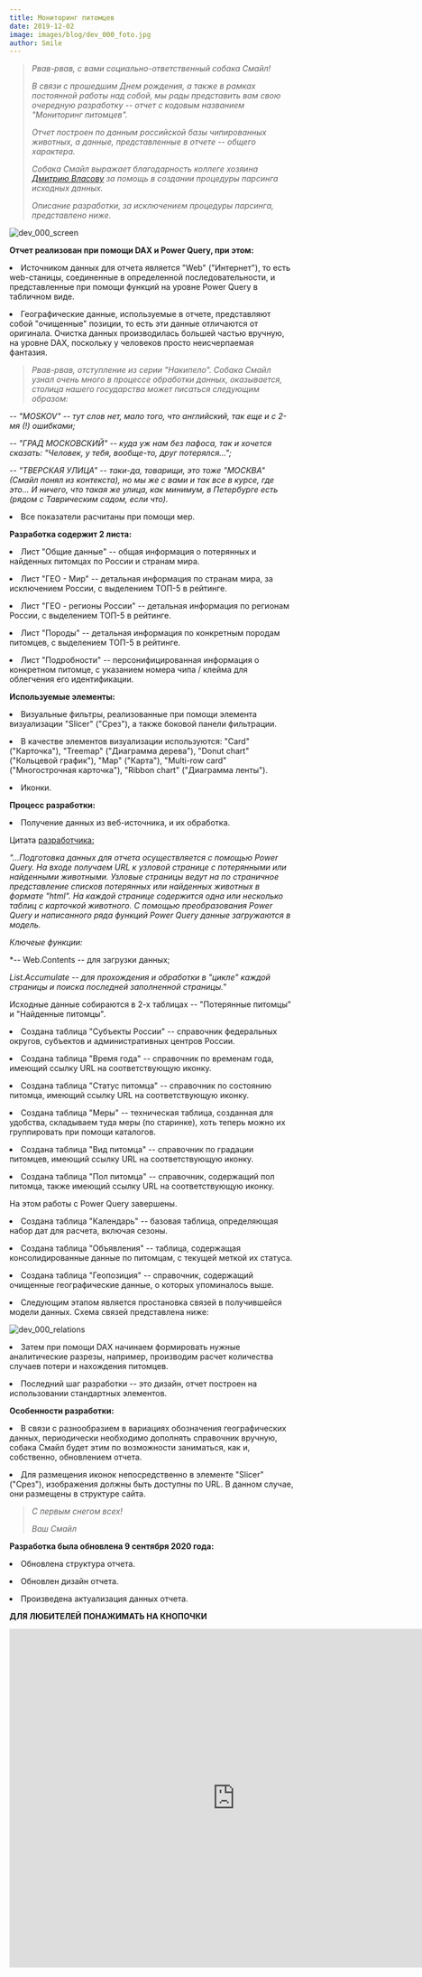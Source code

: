```yaml
---
title: Мониторинг питомцев
date: 2019-12-02
image: images/blog/dev_000_foto.jpg
author: Smile
---
```


> *Рвав-рвав, с вами социально-ответственный собака Смайл!*
>
> *В связи с прошедшим Днем рождения, а также в рамках постоянной работы над собой, мы рады представить вам свою очередную разработку -- отчет c кодовым названием "Мониторинг питомцев".*
>
> *Отчет построен по данным российской базы чипированных животных, а данные, представленные в отчете -- общего характера.*
>
> *Собака Смайл выражает благодарность коллеге хозяина [Дмитрию Власову](https://dmitriyvlasov.ru) за помощь в создании процедуры парсинга исходных данных.*
>
> *Описание разработки, за исключением процедуры парсинга, представлено ниже.* 

![dev_000_screen](https://kkadikin.ru/images/blog/dev_000_screen.jpg)


**Отчет реализован при помощи DAX и Power Query, при этом:**

**<li>** Источником данных для отчета является "Web" ("Интернет"), то есть web-станицы, соединенные в определенной последовательности, и представленные при помощи функций на уровне Power Query в табличном виде.

**<li>** Географические данные, используемые в отчете, представляют собой "очищенные" позиции, то есть эти данные отличаются от оригинала. Очистка данных производилась большей частью вручную, на уровне DAX, поскольку у человеков просто неисчерпаемая фантазия.

> *Рвав-рвав, отступление из серии "Накипело". Собака Смайл узнал очень много в процессе обработки данных, оказывается, столица нашего государства может писаться следующим образом:*

-- *"MOSKOV" -- тут слов нет, мало того, что английский, так еще и с 2-мя (!) ошибками;*

-- *"ГРАД МОСКОВСКИЙ" -- куда уж нам без пафоса, так и хочется сказать: "Человек, у тебя, вообще-то, друг потерялся...";*

-- *"ТВЕРСКАЯ УЛИЦА" -- таки-да, товарищи, это тоже "МОСКВА" (Смайл понял из контекста), но мы же с вами и так все в курсе, где это... И ничего, что такая же улица, как минимум, в Петербурге есть (рядом с Таврическим садом, если что).*

**<li>** Все показатели расчитаны при помощи мер. 


**Разработка содержит 2 листа:**

**<li>** Лист "Общие данные" -- общая информация о потерянных и найденных питомцах по России и странам мира.

**<li>** Лист "ГЕО - Мир" -- детальная информация по странам мира, за исключением России, с выделением ТОП-5 в рейтинге.

**<li>** Лист "ГЕО - регионы России" -- детальная информация по регионам России, с выделением ТОП-5 в рейтинге.

**<li>** Лист "Породы" -- детальная информация по конкретным породам питомцев, с выделением ТОП-5 в рейтинге.

**<li>** Лист "Подробности" -- персонифицированная информация о конкретном питомце, с указанием номера чипа / клейма для облегчения его идентификации.


**Используемые элементы:**

**<li>** Визуальные фильтры, реализованные при помощи элемента визуализации "Slicer" ("Срез"), а также боковой панели фильтрации.

**<li>** В качестве элементов визуализации используются: "Card" ("Карточка"), "Treemap" ("Диаграмма дерева"), "Donut chart" ("Кольцевой график"), "Map" ("Карта"), "Multi-row card" ("Многострочная карточка"), "Ribbon chart" ("Диаграмма ленты").

**<li>** Иконки.


**Процесс разработки:**

**<li>** Получение данных из веб-источника, и их обработка.

Цитата [разработчика:](https://dmitriyvlasov.ru)

*"...Подготовка данных для отчета осуществляется с помощью Power Query. На входе получаем URL к узловой странице с потерянными или найденными животными. Узловые страницы ведут на по страничное представление списков потерянных или найденных животных в формате "html". На каждой странице содержится одна или несколько таблиц с карточкой животного. С помощью преобразования Power Query и написанного ряда функций Power Query данные загружаются в модель.*

*Ключеые функции:*

*-- Web.Contents -- для загрузки данных; 

*List.Accumulate -- для прохождения и обработки в "цикле" каждой страницы и поиска последней заполненной страницы."*

Исходные данные собираются в 2-х таблицах -- "Потерянные питомцы" и "Найденные питомцы".

**<li>** Создана таблица "Субъекты России" -- справочник федеральных округов, субъектов и административных центров России.

**<li>** Создана таблица "Время года" -- справочник по временам года, имеющий ссылку URL на соответствующую иконку.

**<li>** Создана таблица "Статус питомца" -- справочник по состоянию питомца, имеющий ссылку URL на соответствующую иконку.

**<li>** Создана таблица "Меры" -- техническая таблица, созданная для удобства, складываем туда меры (по старинке), хоть теперь можно их группировать при помощи каталогов.

**<li>** Создана таблица "Вид питомца" -- справочник по градации питомцев, имеющий ссылку URL на соответствующую иконку.

**<li>** Создана таблица "Пол питомца" -- справочник, содержащий пол питомца, также имеющий ссылку URL на соответствующую иконку.

На этом работы с Power Query завершены. 

**<li>** Создана таблица "Календарь" -- базовая таблица, определяющая набор дат для расчета, включая сезоны.

**<li>** Создана таблица "Объявления" -- таблица, содержащая консолидированные данные по питомцам, с текущей меткой их статуса.

**<li>** Создана таблица "Геопозиция" -- справочник, содержащий очищенные географические данные, о которых упоминалось выше.

**<li>** Следующим этапом является простановка связей в получившейся модели данных. Схема связей представлена ниже:

![dev_000_relations](https://kkadikin.ru/images/blog/dev_000_relations.jpg)

**<li>** Затем при помощи DAX начинаем формировать нужные аналитические разрезы, например, производим расчет количества случаев потери и нахождения питомцев.

**<li>** Последний шаг разработки -- это дизайн, отчет построен на использовании стандартных элементов.


**Особенности разработки:**

**<li>** В связи с разнообразием в вариациях обозначения географических данных, периодически необходимо дополнять справочник вручную, собака Смайл будет этим по возможности заниматься, как и, собственно, обновлением отчета.

**<li>** Для размещения иконок непосредственно в элементе "Slicer" ("Срез"), изображения должны быть доступны по URL. В данном случае, они размещены в структуре сайта. 

> *С первым снегом всех!*
>
> *Ваш Смайл*


**Разработка была обновлена 9 сентября 2020 года:**

**<li>** Обновлена структура отчета.

**<li>** Обновлен дизайн отчета.

**<li>** Произведена актуализация данных отчета.

**ДЛЯ ЛЮБИТЕЛЕЙ ПОНАЖИМАТЬ НА КНОПОЧКИ**

<iframe width="800" height="600" src="https://app.powerbi.com/view?r=eyJrIjoiYTExMTRmY2QtYTNhMy00ZDk4LWFhODAtMTlmOWUxYzdkZjRlIiwidCI6IjE4YjFiOTZhLTk0MTQtNDE3MC1iNmNhLTZkODU3NTJlNTZmOCIsImMiOjZ9" frameborder="0" allowFullScreen="true"></iframe>
